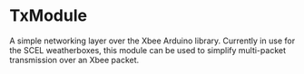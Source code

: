 TxModule
========

A simple networking layer over the Xbee Arduino library. Currently in use for the SCEL weatherboxes, 
this module can be used to simplify multi-packet transmission over an Xbee packet. 

